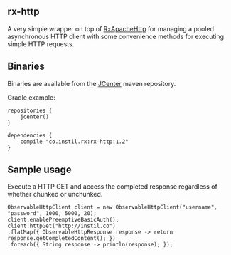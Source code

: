 ## rx-http

A very simple wrapper on top of [RxApacheHttp](https://github.com/ReactiveX/RxApacheHttp) for managing a pooled asynchronous HTTP client with some convenience methods for executing simple HTTP requests.

## Binaries

Binaries are available from the [JCenter](https://jcenter.bintray.com/) maven repository. 

Gradle example:

```
repositories {
    jcenter()
}

dependencies {
    compile "co.instil.rx:rx-http:1.2"
}
```

## Sample usage

Execute a HTTP GET and access the completed response regardless of whether chunked or unchunked.

```
ObservableHttpClient client = new ObservableHttpClient("username", "password", 1000, 5000, 20);
client.enablePreemptiveBasicAuth();
client.httpGet("http://instil.co")
.flatMap({ ObservableHttpResponse response -> return response.getCompletedContent(); })
.foreach({ String response -> println(response); });
```